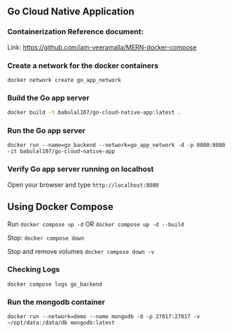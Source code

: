 ## Go Cloud Native Application

### Containerization Reference document: 
 Link: https://github.com/iam-veeramalla/MERN-docker-compose

### Create a network for the docker containers

`docker network create go_app_network`

### Build the Go app server

```sh
docker build -t babulal107/go-cloud-native-app:latest .
```

### Run the Go app server

`docker run --name=go_backend --network=go_app_network -d -p 8080:8080 -it babulal107/go-cloud-native-app`


### Verify Go app server running on localhost

Open your browser and type `http://localhost:8080`

## Using Docker Compose

Run
`docker compose up -d`
OR 
`docker compose up -d --build`

Stop:
`docker compose down`

Stop and remove volumes
`docker compose down -v`


### Checking Logs
`docker compose logs go_backend`

### Run the mongodb container

`docker run --network=demo --name mongodb -d -p 27017:27017 -v ~/opt/data:/data/db mongodb:latest`
